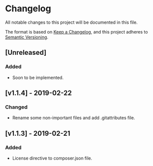 # Changelog
All notable changes to this project will be documented in this file.

The format is based on [Keep a Changelog](https://keepachangelog.com/en/1.0.0/),
and this project adheres to [Semantic Versioning](https://semver.org/spec/v2.0.0.html).

## [Unreleased]
### Added
- Soon to be implemented.


## [v1.1.4] - 2019-02-22
### Changed
- Rename some non-important files and add .gitattributes file.

## [v1.1.3] - 2019-02-21
### Added
- License directive to composer.json file.
